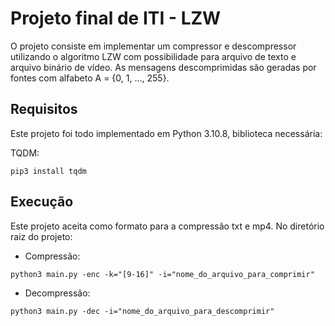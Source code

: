# Projeto final de ITI - LZW

O projeto consiste em implementar um compressor e descompressor utilizando o algoritmo LZW
com possibilidade para arquivo de texto e arquivo binário de vídeo. As mensagens descomprimidas são
geradas por fontes com alfabeto A = {0, 1, ..., 255}.

## Requisitos

Este projeto foi todo implementado em Python 3.10.8, biblioteca necessária:

TQDM:

```
pip3 install tqdm
```

## Execução

Este projeto aceita como formato para a compressão txt e mp4. No diretório raiz do projeto:

- Compressão:

```
python3 main.py -enc -k="[9-16]" -i="nome_do_arquivo_para_comprimir"
```

- Decompressão:

```
python3 main.py -dec -i="nome_do_arquivo_para_descomprimir"
```
